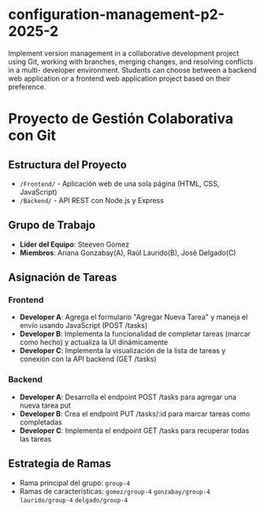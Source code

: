 # configuration-management-p2-2025-2
Implement version management in a collaborative development project using Git, working with branches, merging changes, and resolving conflicts in a multi- developer environment. Students can choose between a backend web application or a frontend web application project based on their preference.

# Proyecto de Gestión Colaborativa con Git

## Estructura del Proyecto
- `/Frontend/` - Aplicación web de una sola página (HTML, CSS, JavaScript)
- `/Backend/` - API REST con Node.js y Express

## Grupo de Trabajo
- **Líder del Equipo**: Steeven Gómez
- **Miembros**: Ariana Gonzabay(A), Raúl Laurido(B), José Delgado(C)

## Asignación de Tareas

### Frontend
- **Developer A**: Agrega el formulario "Agregar Nueva Tarea" y maneja el envío usando JavaScript (POST /tasks)
- **Developer B**: Implementa la funcionalidad de completar tareas (marcar como hecho) y actualiza la UI dinámicamente
- **Developer C**: Implementa la visualización de la lista de tareas y conexión con la API backend (GET /tasks)

### Backend
- **Developer A**: Desarrolla el endpoint POST /tasks para agregar una nueva tarea put
- **Developer B**: Crea el endpoint PUT /tasks/:id para marcar tareas como completadas
- **Developer C**: Implementa el endpoint GET /tasks para recuperar todas las tareas

## Estrategia de Ramas
- Rama principal del grupo: `group-4`
- Ramas de características: 
                            `gomez/group-4`
                            `gonzabay/group-4`
                            `laurido/group-4`
                            `delgado/group-4`

